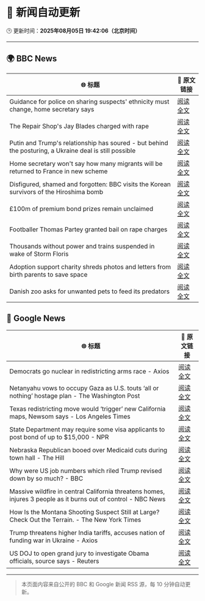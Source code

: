 # 🧠 新闻自动更新

🕒 更新时间：**2025年08月05日 19:42:06（北京时间）**

---

## 🌍 BBC News

| 🌐 标题 | 🔗 原文链接 |
|--------|-------------|
| Guidance for police on sharing suspects' ethnicity must change, home secretary says | [阅读全文](https://www.bbc.com/news/articles/c8rygx2xpy7o?at_medium=RSS&at_campaign=rss) |
| The Repair Shop's Jay Blades charged with rape | [阅读全文](https://www.bbc.com/news/articles/c5yl63965q0o?at_medium=RSS&at_campaign=rss) |
| Putin and Trump's relationship has soured - but behind the posturing, a Ukraine deal is still possible | [阅读全文](https://www.bbc.com/news/articles/cj4wn1j7w1jo?at_medium=RSS&at_campaign=rss) |
| Home secretary won't say how many migrants will be returned to France in new scheme | [阅读全文](https://www.bbc.com/news/articles/cewykzegy4qo?at_medium=RSS&at_campaign=rss) |
| Disfigured, shamed and forgotten: BBC visits the Korean survivors of the Hiroshima bomb | [阅读全文](https://www.bbc.com/news/articles/cp8zlwd3e42o?at_medium=RSS&at_campaign=rss) |
| £100m of premium bond prizes remain unclaimed | [阅读全文](https://www.bbc.com/news/articles/ce3791ep6gko?at_medium=RSS&at_campaign=rss) |
| Footballer Thomas Partey granted bail on rape charges | [阅读全文](https://www.bbc.com/news/articles/c05engnv3l2o?at_medium=RSS&at_campaign=rss) |
| Thousands without power and trains suspended in wake of Storm Floris | [阅读全文](https://www.bbc.com/news/articles/c0j9g25q5eyo?at_medium=RSS&at_campaign=rss) |
| Adoption support charity shreds photos and letters from birth parents to save space | [阅读全文](https://www.bbc.com/news/articles/cj4wn00pz48o?at_medium=RSS&at_campaign=rss) |
| Danish zoo asks for unwanted pets to feed its predators | [阅读全文](https://www.bbc.com/news/articles/c0r7z2ynd2lo?at_medium=RSS&at_campaign=rss) |

## 📰 Google News

| 🌐 标题 | 🔗 原文链接 |
|--------|-------------|
| Democrats go nuclear in redistricting arms race - Axios | [阅读全文](https://news.google.com/rss/articles/CBMihwFBVV95cUxPTFUyQXpsOTBKN0NBSTZaYVQ3T3Jtb2FaTER6NTJwN05DbUh0NndfRmFpUEZtSGZETkFMTTRudzUySmtkbzRZMGxCYkViVm9BN3NPemFUMy0waEp3cjVpZ1BpbG55Tjh4T3NmeFh6eTdhRU1HU3E4YXZaWEdhWEhCakdCVG16cEU?oc=5) |
| Netanyahu vows to occupy Gaza as U.S. touts ‘all or nothing’ hostage plan - The Washington Post | [阅读全文](https://news.google.com/rss/articles/CBMipAFBVV95cUxQWUpIdURIX253TERmYlNJQzdHbjNSckFvczlxN0ZlRDZrTzU3QVlRcXFRQmpPNHJuVWxhcFo2VTBfUUZYc3Q5cl9QdjFYUExHLXcxLW55RW1neEkzTmtJNlloVWd5TGl5a1MweGtNcUM4YUJ2c2JocWJqbVRmaHd0azVJUEZVUEFBYzlCRGRROWpzTmVVbDNpcDFwcDJvVlNicEluOA?oc=5) |
| Texas redistricting move would ‘trigger’ new California maps, Newsom says - Los Angeles Times | [阅读全文](https://news.google.com/rss/articles/CBMiogFBVV95cUxNcVdhZVdrWDNZWVJHZi1QMEd4Rlg5azR0aWo4SnlZbFVDZlp6OTZtTEZWZzlqNjlUcHU1UUpXTk9weXdPMDBCS3VlLWhXdmpVWV9ONGt0YWdvcFctSmZaWmRlWTFnbjFYaUxoRVI0aC1lRDdRclNJZS1odkZXYmxqd3lYSUJXS2pXYlExMTNtRENiOW5BUjRRWHEwNkFMcXFmaGc?oc=5) |
| State Department may require some visa applicants to post bond of up to $15,000 - NPR | [阅读全文](https://news.google.com/rss/articles/CBMiigFBVV95cUxPMTd5cnQzajRkVURTVldMMnptTmxYQnBfZFBFNnZEbDlrcjFPcElxdng3Q3Zxem1PdlR2U1Z5dFRXM1N4ZFBBT2I1MDFHRGNwN0dQLVJkYkwyWXJZMXlobGp4cjZHZzloU2hZVlJzT0ktVklGd3pRZ1A2LXJpckQwQ292OF9xMFFCOVE?oc=5) |
| Nebraska Republican booed over Medicaid cuts during town hall - The Hill | [阅读全文](https://news.google.com/rss/articles/CBMijAFBVV95cUxQVVVKWkFVVG1TZm5PUi11aE5ncDhEWkI4Y3FySWg2M3BMajVjQldDZDJvWmZFZkpYYXRBckd6eUl2alNXMnhxbFN6dTU0YklKc1UybnhzZk10ODZ5UEVjNVZtbjNobllWbERSYU1aX2x3WDBPdm4teFlkY0tRUk9qQkNTUURCLXdhbENTUNIBkgFBVV95cUxQTVpNaU5GMnlyMnJKaDV4UDY3bUlZeEpQYTh0b0ptZDR5Qk5SdjJuY284S0FvYXJtQmJnTUFwTjc4czJISzlMelBOZXh2S2FQNkpadjJ5Um85djkyTnkxdG5PbU9DeC1XQURsMFNLdXUwTTZWb2Q2eTg2dFZYOGRWQkptd2NnRDg5aWliZkwtbG9lQQ?oc=5) |
| Why were US job numbers which riled Trump revised down by so much? - BBC | [阅读全文](https://news.google.com/rss/articles/CBMiWkFVX3lxTE5DU1hHZDFhZHlCLTJLbzFlbWYyb21vczJERElRRE15enBtNmlnM0VpMVZ2bG95WmdSTmljT2VNT1pNaE15bkxWVDk5TEo4TDFRRDBDNzIxd0lrQdIBX0FVX3lxTE5PZnFUbnFYWloxM3JUdnRDdlg0eHpIbFk2aExPY0hEaFVWX1NNWDRic1ZESlVhVURSZW1kVU5pdkcwVGhmMkJoN1ktdnhmRGJ6TTZSdDFPMnp1RjhseWlZ?oc=5) |
| Massive wildfire in central California threatens homes, injures 3 people as it burns out of control - NBC News | [阅读全文](https://news.google.com/rss/articles/CBMiugFBVV95cUxOYms3ZXdpa1o4UVAySlpxMnlTdXp4Y3dXdzFKVml0d00yM2I5SlFYeG9WcmRFWTJfcEZtNXpKc05kSlJFd2dqQXlqLUFCOXZsVjBCelFiNFVxenJUZjNqSk5HYVlYamd6Vmx2MmFTc3NSUW8temNHa0x0c2hSOTJnWFlpc2NFd0ZLVU9qTjNROWF0ZzkyTFdNemsxbFh1SDJyZUFIdFlRbUJxTGh5Q01LV0FaUnZ5Tkg1SFHSAVZBVV95cUxOd0ZFOHltYlJXb3EwYi1aeHBxQmxCdktFTXZzRy1DRDFjQjB4cWszTm8tUld6Y1VjaHhlcTBRMjR5bWFCWGJ3NTRfcmRLUlplcUlKTWNpdw?oc=5) |
| How Is the Montana Shooting Suspect Still at Large? Check Out the Terrain. - The New York Times | [阅读全文](https://news.google.com/rss/articles/CBMidEFVX3lxTE45VDVxcW1PdjVGM19hNmF2ZTBQbkYzNEhLNEZkcEtPaVVvRm92RTIxUS1fU3dtdUdZVjcwU1NKc0FiWkp6bnQ2Ukl5QjBEOXFwcHB5cWZfcGFKcEo0VWM3SzQ4UzBwLUhaSnNIa1JuclFwalVI?oc=5) |
| Trump threatens higher India tariffs, accuses nation of funding war in Ukraine - Axios | [阅读全文](https://news.google.com/rss/articles/CBMicEFVX3lxTE1uT2hzMF9udnJVeUM5al9XSkduNlc2WkNocFRJUlZmU3VYQTBpM2l2dkx2MU42LTVfSmdiTk9rRW1velB6YVo4eERuN0FvTTEzbGF1UTVWUEliWFhFdUdZeUdlaVlkX19tTUdBZzQxcGo?oc=5) |
| US DOJ to open grand jury to investigate Obama officials, source says - Reuters | [阅读全文](https://news.google.com/rss/articles/CBMitgFBVV95cUxPMFpTV2JuSE1QSkh1bnBoWmdKMlpRbTJnY1RRQkJvY2wyT0NZZHJDUVpaZEJHaEY1MXdNbVppVVNSZU9DMFhBRUUtajZPeVJZNjdOSW5iNDU4YUlSdEk4NTF5d0lPU1A2eVo3ak10Q3R2RWk4QWdpMS15RVVycGJUc2lpd3JMSkVrQnBweHZOVGtSWm1BeEhuRFA5Sk5HUVNLZXVuVVBFbGVnZmdRS3FDSVVPMUk4Zw?oc=5) |

---
> 本页面内容来自公开的 BBC 和 Google 新闻 RSS 源，每 10 分钟自动更新。
